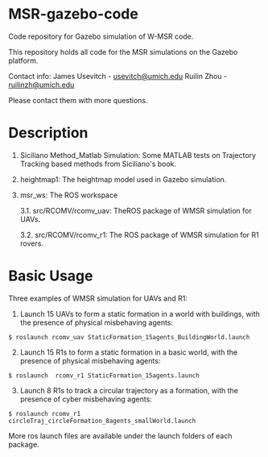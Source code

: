 # MSR-gazebo-code
Code repository for Gazebo simulation of W-MSR code.

This repository holds all code for the MSR simulations on the Gazebo platform.

Contact info:
  James Usevitch - usevitch@umich.edu
  Ruilin Zhou - ruilinzh@umich.edu

Please contact them with more questions.


# Description
1. Siciliano Method_Matlab Simulation: Some MATLAB tests on Trajectory Tracking based methods from Siciliano's book.

2. heightmap1: The heightmap model used in Gazebo simulation.

3. msr_ws: The ROS workspace

    3.1. src/RCOMV/rcomv_uav: TheROS package of WMSR simulation for UAVs.
  
    3.2. src/RCOMV/rcomv_r1: The ROS package of WMSR simulation for R1 rovers.
    
    
    
# Basic Usage

Three examples of WMSR simulation for UAVs and R1:

  1. Launch 15 UAVs to form a static formation in a world with buildings, with the presence of physical misbehaving agents:
  
  ```
  $ roslaunch rcomv_uav StaticFormation_15agents_BuildingWorld.launch
  ```
  
  2. Launch 15 R1s to form a static formation in a basic world, with the presence of physical misbehaving agents:
  
  ```
  $ roslaunch  rcomv_r1 StaticFormation_15agents.launch
  ```
  
  3. Launch 8 R1s to track a circular trajectory as a formation, with the presence of cyber misbehaving agents:
  
  ```
  $ roslaunch rcomv_r1 circleTraj_circleFormation_8agents_smallWorld.launch
  ```
  
  More ros launch files are available under the launch folders of each package.
  
